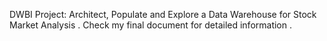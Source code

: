 DWBI Project: Architect, Populate and Explore a Data Warehouse for Stock Market Analysis .
Check my final document for detailed information .
